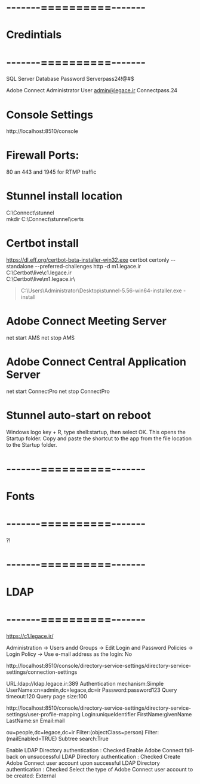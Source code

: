 # -------==========-------
# Credintials
# -------==========-------

SQL Server Database Password
Serverpass24!@#$

Adobe Connect Administrator User
admin@legace.ir
Connectpass.24

# Console Settings
http://localhost:8510/console

# Firewall Ports:
80 an 443 and 1945 for RTMP traffic 

# Stunnel install location
C:\Connect\stunnel\
mkdir C:\Connect\stunnel\certs

# Certbot install
https://dl.eff.org/certbot-beta-installer-win32.exe
certbot certonly --standalone  --preferred-challenges http -d m1.legace.ir
C:\Certbot\live\c1.legace.ir\
C:\Certbot\live\m1.legace.ir\

>C:\Users\Administrator\Desktop\stunnel-5.56-win64-installer.exe -install


# Adobe Connect Meeting Server
net start AMS
net stop AMS
#  Adobe Connect Central Application Server
net start ConnectPro
net stop ConnectPro

# Stunnel auto-start on reboot
Windows logo key  + R, type shell:startup, then select OK. This opens the Startup folder.
Copy and paste the shortcut to the app from the file location to the Startup folder.

# -------==========-------
# Fonts
# -------==========-------
?!

# -------==========-------
# LDAP
# -------==========-------
https://c1.legace.ir/

Administration -> Users andd Groups -> Edit Login and Password Policies -> Login Policy -> Use e-mail address as the login: No

http://localhost:8510/console/directory-service-settings/directory-service-settings/connection-settings

URL:ldap://ldap.legace.ir:389
Authentication mechanism:Simple 
UserName:cn=admin,dc=legace,dc=ir
Password:password123 
Query timeout:120
Query page size:100

http://localhost:8510/console/directory-service-settings/directory-service-settings/user-profile-mapping
Login:uniqueIdentifier
FirstName:givenName 
LastName:sn 
Email:mail 

<!-- NetworkLogin:mail -->
ou=people,dc=legace,dc=ir
Filter:(objectClass=person) 
Filter:(mailEnabled=TRUE)
Subtree search:True

Enable LDAP Directory authentication : Checked
Enable Adobe Connect fall-back on unsuccessful LDAP Directory authentication : Checked
 Create Adobe Connect user account upon successful LDAP Directory authentication : Checked
Select the type of Adobe Connect user account to be created: External
